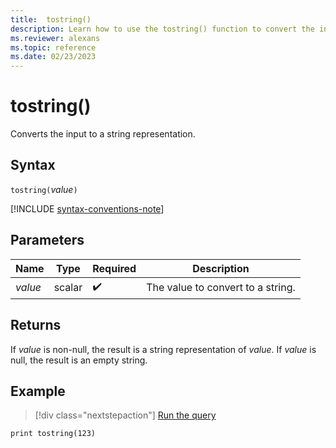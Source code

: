 ```yaml
---
title:  tostring()
description: Learn how to use the tostring() function to convert the input value to a string representation.
ms.reviewer: alexans
ms.topic: reference
ms.date: 02/23/2023
---
```

# tostring()

Converts the input to a string representation.

## Syntax

`tostring(`*value*`)`

[!INCLUDE [syntax-conventions-note](../includes/syntax-conventions-note.md)]

## Parameters

|Name|Type|Required|Description|
|--|--|--|--|
| *value* | scalar |  :heavy_check_mark: | The value to convert to a string.|

## Returns

If *value* is non-null, the result is a string representation of *value*.
If *value* is null, the result is an empty string.

## Example

> [!div class="nextstepaction"]
> <a href="https://dataexplorer.azure.com/clusters/help/databases/Samples?query=H4sIAAAAAAAAAysoyswrUSjJLy4BMtI1DI2MNQE7Y95rEwAAAA==" target="_blank">Run the query</a>

```kusto
print tostring(123)
```
